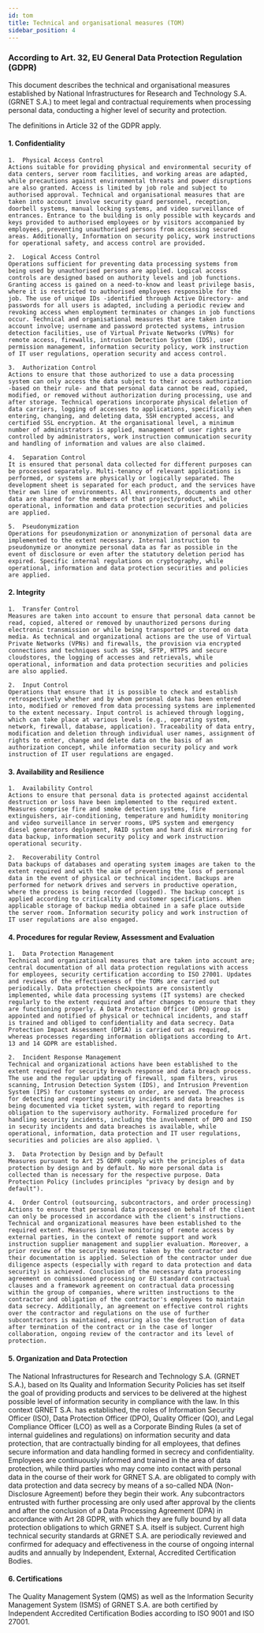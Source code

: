 ```yaml
---
id: tom
title: Technical and organisational measures (TOM)
sidebar_position: 4
---
```



### According to Art. 32, EU General Data Protection Regulation (GDPR)

This document describes the technical and organisational measures established by National Infrastructures for Research and Technology S.A. (GRNET S.A.) to meet legal and contractual requirements when processing personal data, conducting a higher level of security and protection.

The definitions in Article 32 of the GDPR apply.

#### 1.  Confidentiality
 
    1.  Physical Access Control 
    Actions suitable for providing physical and environmental security of data centers, server room facilities, and working areas are adapted, while precautions against environmental threats and power disruptions are also granted. Access is limited by job role and subject to authorised approval. Technical and organisational measures that are taken into account involve security guard personnel, reception, doorbell systems, manual locking systems, and video surveillance of entrances. Entrance to the building is only possible with keycards and keys provided to authorised employees or by visitors accompanied by employees, preventing unauthorised persons from accessing secured areas. Additionally, Information on security policy, work instructions for operational safety, and access control are provided.

    2.  Logical Access Control 
    Operations sufficient for preventing data processing systems from being used by unauthorised persons are applied. Logical access controls are designed based on authority levels and job functions. Granting access is gained on a need-to-know and least privilege basis, where it is restricted to authorised employees responsible for the job. The use of unique IDs -identified through Active Directory- and passwords for all users is adapted, including a periodic review and revoking access when employment terminates or changes in job functions occur. Technical and organisational measures that are taken into account involve; username and password protected systems, intrusion detection facilities, use of Virtual Private Networks (VPNs) for remote access, firewalls, intrusion Detection System (IDS), user permission management, information security policy, work instruction of IT user regulations, operation security and access control.
    
    3.  Authorization Control 
    Actions to ensure that those authorized to use a data processing system can only access the data subject to their access authorization -based on their rule- and that personal data cannot be read, copied, modified, or removed without authorization during processing, use and after storage. Technical operations incorporate physical deletion of data carriers, logging of accesses to applications, specifically when entering, changing, and deleting data, SSH encrypted access, and certified SSL encryption. At the organisational level, a minimum number of administrators is applied, management of user rights are controlled by administrators, work instruction communication security and handling of information and values are also claimed.
    
    4.  Separation Control 
    It is ensured that personal data collected for different purposes can be processed separately. Multi-tenancy of relevant applications is performed, or systems are physically or logically separated. The development sheet is separated for each product, and the services have their own line of environments. All environments, documents and other data are shared for the members of that project/product, while operational, information and data protection securities and policies are applied.
    
    5.  Pseudonymization 
    Operations for pseudonymization or anonymization of personal data are implemented to the extent necessary. Internal instruction to pseudonymize or anonymize personal data as far as possible in the event of disclosure or even after the statutory deletion period has expired. Specific internal regulations on cryptography, while operational, information and data protection securities and policies are applied.


#### 2. Integrity
    
    1.  Transfer Control 
    Measures are taken into account to ensure that personal data cannot be read, copied, altered or removed by unauthorized persons during electronic transmission or while being transported or stored on data media. As technical and organizational actions are the use of Virtual Private Networks (VPNs) and firewalls, the provision via encrypted connections and techniques such as SSH, SFTP, HTTPS and secure cloudstores, the logging of accesses and retrievals, while operational, information and data protection securities and policies are also applied.
    
    2.  Input Control 
    Operations that ensure that it is possible to check and establish retrospectively whether and by whom personal data has been entered into, modified or removed from data processing systems are implemented to the extent necessary. Input control is achieved through logging, which can take place at various levels (e.g., operating system, network, firewall, database, application). Traceability of data entry, modification and deletion through individual user names, assignment of rights to enter, change and delete data on the basis of an authorization concept, while information security policy and work instruction of IT user regulations are engaged.


#### 3.  Availability and Resilience

    1.  Availability Control 
    Actions to ensure that personal data is protected against accidental destruction or loss have been implemented to the required extent. Measures comprise fire and smoke detection systems, fire extinguishers, air-conditioning, temperature and humidity monitoring and video surveillance in server rooms, UPS system and emergency diesel generators deployment, RAID system and hard disk mirroring for data backup, information security policy and work instruction operational security.
    
    2.  Recoverability Control 
    Data backups of databases and operating system images are taken to the extent required and with the aim of preventing the loss of personal data in the event of physical or technical incident. Backups are performed for network drives and servers in productive operation, where the process is being recorded (logged). The backup concept is applied according to criticality and customer specifications. When applicable storage of backup media obtained in a safe place outside the server room. Information security policy and work instruction of IT user regulations are also engaged.


#### 4.  Procedures for regular Review, Assessment and Evaluation
    
    1.  Data Protection Management 
    Technical and organizational measures that are taken into account are; central documentation of all data protection regulations with access for employees, security certification according to ISO 27001. Updates and reviews of the effectiveness of the TOMs are carried out periodically. Data protection checkpoints are consistently implemented, while data processing systems (IT systems) are checked regularly to the extent required and after changes to ensure that they are functioning properly. A Data Protection Officer (DPO) group is appointed and notified of physical or technical incidents, and staff is trained and obliged to confidentiality and data secrecy. Data Protection Impact Assessment (DPIA) is carried out as required, whereas processes regarding information obligations according to Art. 13 and 14 GDPR are established.
    
    2.  Incident Response Management 
    Technical and organizational actions have been established to the extent required for security breach response and data breach process. The use and the regular updating of firewall, spam filters, virus scanning, Intrusion Detection System (IDS), and Intrusion Prevention System (IPS) for customer systems on order, are served. The process for detecting and reporting security incidents and data breaches is being documented via ticket system, with regard to reporting obligation to the supervisory authority. Formalized procedure for handling security incidents, including the involvement of DPO and ISO in security incidents and data breaches is available, while operational, information, data protection and IT user regulations, securities and policies are also applied. \
    
    3.  Data Protection by Design and by Default
    Measures pursuant to Art 25 GDPR comply with the principles of data protection by design and by default. No more personal data is collected than is necessary for the respective purpose. Data Protection Policy (includes principles "privacy by design and by default").
    
    4.  Order Control (outsourcing, subcontractors, and order processing) 
    Actions to ensure that personal data processed on behalf of the client can only be processed in accordance with the client's instructions. Technical and organizational measures have been established to the required extent. Measures involve monitoring of remote access by external parties, in the context of remote support and work instruction supplier management and supplier evaluation. Moreover, a prior review of the security measures taken by the contractor and their documentation is applied. Selection of the contractor under due diligence aspects (especially with regard to data protection and data security) is achieved. Conclusion of the necessary data processing agreement on commissioned processing or EU standard contractual clauses and a framework agreement on contractual data processing within the group of companies, where written instructions to the contractor and obligation of the contractor's employees to maintain data secrecy. Additionally, an agreement on effective control rights over the contractor and regulations on the use of further subcontractors is maintained, ensuring also the destruction of data after termination of the contract or in the case of longer collaboration, ongoing review of the contractor and its level of protection.


#### 5.  Organization and Data Protection
    
The National Infrastructures for Research and Technology S.A. (GRNET S.A.), based on Its Quality and Information Security Policies has set itself the goal of providing products and services to be delivered at the highest possible level of information security in compliance with the law.
In this context GRNET S.A. has established, the roles of Information Security Officer (ISO), Data Protection Officer (DPO), Quality Officer (QO), and Legal Compliance Officer (LCO) as well as a Corporate Binding Rules (a set of internal guidelines and regulations) on information security and data protection, that are contractually binding for all employees, that defines secure information and data handling formed in secrecy and confidentiality. 
Employees are continuously informed and trained in the area of data protection, while third parties who may come into contact with personal data in the course of their work for GRNET S.A. are obligated to comply with data protection and data secrecy by means of a so-called NDA (Non-Disclosure Agreement) before they begin their work. 
Any subcontractors entrusted with further processing are only used after approval by the clients and after the conclusion of a Data Processing Agreement (DPA) in accordance with Art 28 GDPR, with which they are fully bound by all data protection obligations to which GRNET S.A. itself is subject. 
Current high technical security standards at GRNET S.A. are periodically reviewed and confirmed for adequacy and effectiveness in the course of ongoing internal audits and annually by Independent, External, Accredited Certification Bodies.


#### 6.  Certifications 

The Quality Management System (QMS) as well as the Information Security Management System (ISMS) of GRNET S.A. are both certified by Independent Accredited Certification Bodies according to ISO 9001 and ISO 27001.

